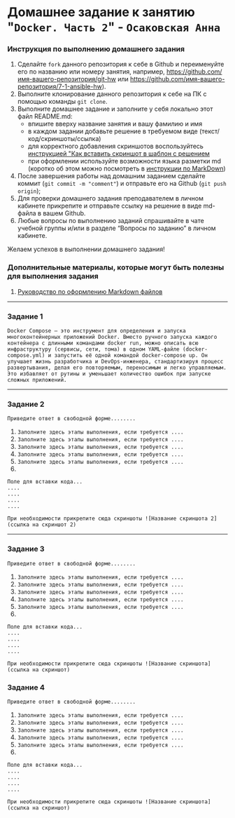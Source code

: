 # Домашнее задание к занятию "`Docker. Часть 2`" - `Осаковская Анна`


### Инструкция по выполнению домашнего задания

   1. Сделайте `fork` данного репозитория к себе в Github и переименуйте его по названию или номеру занятия, например, https://github.com/имя-вашего-репозитория/git-hw или  https://github.com/имя-вашего-репозитория/7-1-ansible-hw).
   2. Выполните клонирование данного репозитория к себе на ПК с помощью команды `git clone`.
   3. Выполните домашнее задание и заполните у себя локально этот файл README.md:
      - впишите вверху название занятия и вашу фамилию и имя
      - в каждом задании добавьте решение в требуемом виде (текст/код/скриншоты/ссылка)
      - для корректного добавления скриншотов воспользуйтесь [инструкцией "Как вставить скриншот в шаблон с решением](https://github.com/netology-code/sys-pattern-homework/blob/main/screen-instruction.md)
      - при оформлении используйте возможности языка разметки md (коротко об этом можно посмотреть в [инструкции  по MarkDown](https://github.com/netology-code/sys-pattern-homework/blob/main/md-instruction.md))
   4. После завершения работы над домашним заданием сделайте коммит (`git commit -m "comment"`) и отправьте его на Github (`git push origin`);
   5. Для проверки домашнего задания преподавателем в личном кабинете прикрепите и отправьте ссылку на решение в виде md-файла в вашем Github.
   6. Любые вопросы по выполнению заданий спрашивайте в чате учебной группы и/или в разделе “Вопросы по заданию” в личном кабинете.
   
Желаем успехов в выполнении домашнего задания!
   
### Дополнительные материалы, которые могут быть полезны для выполнения задания

1. [Руководство по оформлению Markdown файлов](https://gist.github.com/Jekins/2bf2d0638163f1294637#Code)

---

### Задание 1

`Docker Compose — это инструмент для определения и запуска многоконтейнерных приложений Docker. Вместо ручного запуска каждого контейнера с длинными командами docker run, можно описать всю инфраструктуру (сервисы, сети, тома) в одном YAML-файле (docker-compose.yml) и запустить её одной командой docker-compose up. Он улучшает жизнь разработчика и DevOps-инженера, стандартизируя процесс развертывания, делая его повторяемым, переносимым и легко управляемым. Это избавляет от рутины и уменьшает количество ошибок при запуске сложных приложений.`

---

### Задание 2

`Приведите ответ в свободной форме........`

1. `Заполните здесь этапы выполнения, если требуется ....`
2. `Заполните здесь этапы выполнения, если требуется ....`
3. `Заполните здесь этапы выполнения, если требуется ....`
4. `Заполните здесь этапы выполнения, если требуется ....`
5. `Заполните здесь этапы выполнения, если требуется ....`
6. 

```
Поле для вставки кода...
....
....
....
....
```

`При необходимости прикрепитe сюда скриншоты
![Название скриншота 2](ссылка на скриншот 2)`


---

### Задание 3

`Приведите ответ в свободной форме........`

1. `Заполните здесь этапы выполнения, если требуется ....`
2. `Заполните здесь этапы выполнения, если требуется ....`
3. `Заполните здесь этапы выполнения, если требуется ....`
4. `Заполните здесь этапы выполнения, если требуется ....`
5. `Заполните здесь этапы выполнения, если требуется ....`
6. 

```
Поле для вставки кода...
....
....
....
....
```

`При необходимости прикрепитe сюда скриншоты
![Название скриншота](ссылка на скриншот)`

### Задание 4

`Приведите ответ в свободной форме........`

1. `Заполните здесь этапы выполнения, если требуется ....`
2. `Заполните здесь этапы выполнения, если требуется ....`
3. `Заполните здесь этапы выполнения, если требуется ....`
4. `Заполните здесь этапы выполнения, если требуется ....`
5. `Заполните здесь этапы выполнения, если требуется ....`
6. 

```
Поле для вставки кода...
....
....
....
....
```

`При необходимости прикрепитe сюда скриншоты
![Название скриншота](ссылка на скриншот)`
